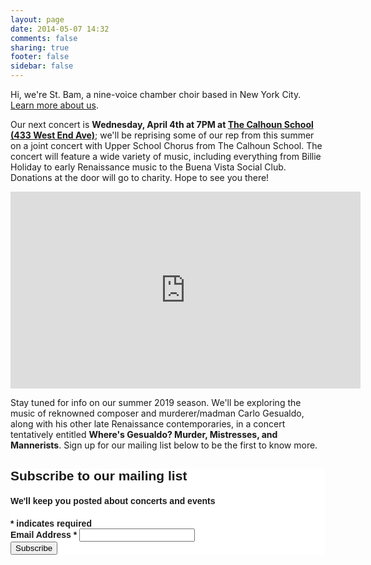 ```yaml
---
layout: page
date: 2014-05-07 14:32
comments: false
sharing: true
footer: false
sidebar: false
---
```

Hi, we're St. Bam, a nine-voice chamber choir based in New York City. [Learn more about us](/about.html).

Our next concert is **Wednesday, April 4th at 7PM at [The Calhoun School (433 West End Ave)](https://goo.gl/maps/gxoqz9fedgx)**; we'll be reprising some of our rep from this summer on a joint concert with Upper School Chorus from The Calhoun School. The concert will feature a wide variety of music, including everything from Billie Holiday to early Renaissance music to the Buena Vista Social Club. Donations at the door will go to charity. Hope to see you there!

<div class="center">
  <iframe width="560" height="315" src="https://www.youtube.com/embed/videoseries?list=PLuB-2gK6jggN9sGJo4ErFvBSyfWKhauA1" frameborder="0" allow="autoplay; encrypted-media" allowfullscreen></iframe>
</div>

Stay tuned for info on our summer 2019 season. We'll be exploring the music of reknowned composer and murderer/madman Carlo Gesualdo, along with his other late Renaissance contemporaries, in a concert tentatively entitled **Where's Gesualdo? Murder, Mistresses, and Mannerists**. Sign up for our mailing list below to be the first to know more.

<!-- Begin Mailchimp Signup Form -->
<link href="//cdn-images.mailchimp.com/embedcode/classic-10_7.css" rel="stylesheet" type="text/css">
<style type="text/css">
	#mc_embed_signup{background:#fff; clear:left; font:14px Helvetica,Arial,sans-serif; }
	/* Add your own Mailchimp form style overrides in your site stylesheet or in this style block.
	   We recommend moving this block and the preceding CSS link to the HEAD of your HTML file. */
</style>
<div id="mc_embed_signup">
<form action="https://stbam.us7.list-manage.com/subscribe/post?u=79bcadea0557635b092b93c82&amp;id=4d05d5df7c" method="post" id="mc-embedded-subscribe-form" name="mc-embedded-subscribe-form" class="validate" target="_blank" novalidate>
    <div id="mc_embed_signup_scroll">
	<h2>Subscribe to our mailing list</h2>
        <h4>We'll keep you posted about concerts and events<h4>
<div class="indicates-required"><span class="asterisk">*</span> indicates required</div>
<div class="mc-field-group">
	<label for="mce-EMAIL">Email Address  <span class="asterisk">*</span>
</label>
	<input type="email" value="" name="EMAIL" class="required email" id="mce-EMAIL">
</div>
	<div id="mce-responses" class="clear">
		<div class="response" id="mce-error-response" style="display:none"></div>
		<div class="response" id="mce-success-response" style="display:none"></div>
	</div>    <!-- real people should not fill this in and expect good things - do not remove this or risk form bot signups-->
    <div style="position: absolute; left: -5000px;" aria-hidden="true"><input type="text" name="b_79bcadea0557635b092b93c82_4d05d5df7c" tabindex="-1" value=""></div>
    <div class="clear"><input type="submit" value="Subscribe" name="subscribe" id="mc-embedded-subscribe" class="button"></div>
    </div>
</form>
</div>
<script type='text/javascript' src='//s3.amazonaws.com/downloads.mailchimp.com/js/mc-validate.js'></script><script type='text/javascript'>(function($) {window.fnames = new Array(); window.ftypes = new Array();fnames[0]='EMAIL';ftypes[0]='email';fnames[1]='FNAME';ftypes[1]='text';fnames[2]='LNAME';ftypes[2]='text';fnames[3]='ADDRESS';ftypes[3]='address';fnames[4]='PHONE';ftypes[4]='phone';fnames[5]='BIRTHDAY';ftypes[5]='birthday';}(jQuery));var $mcj = jQuery.noConflict(true);</script>
<!--End mc_embed_signup-->
